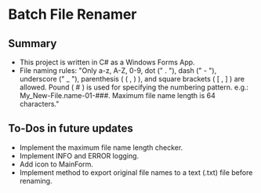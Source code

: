 # Batch File Renamer


## Summary

- This project is written in C# as a Windows Forms App.
- File naming rules: "Only a-z, A-Z, 0-9, dot (" . "), dash (" - "), underscore (" _ "), parenthesis ( ( , ) ), and square brackets ( [ , ] ) are allowed. Pound ( # ) is used for specifying the numbering pattern. e.g.: My_New-File.name-01-###. Maximum file name length is 64 characters."


## To-Dos in future updates

- Implement the maximum file name length checker.
- Implement INFO and ERROR logging.
- Add icon to MainForm.
- Implement method to export original file names to a text (.txt) file before renaming.
